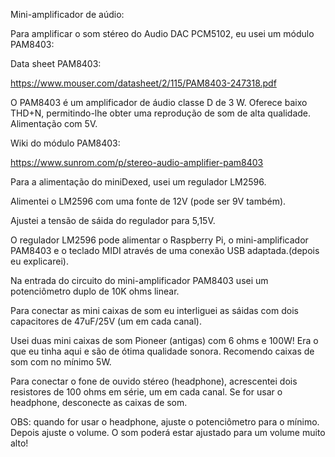 Mini-amplificador de aúdio:

Para amplificar o som stéreo do Audio DAC PCM5102, eu usei um módulo PAM8403: 

Data sheet PAM8403:

https://www.mouser.com/datasheet/2/115/PAM8403-247318.pdf

O PAM8403 é um amplificador de áudio classe D de 3 W. Oferece baixo THD+N,
permitindo-lhe obter uma reprodução de som de alta qualidade. Alimentação com 5V. 

Wiki do módulo PAM8403:

https://www.sunrom.com/p/stereo-audio-amplifier-pam8403

Para a alimentação do miniDexed, usei um regulador LM2596. 

Alimentei o LM2596 com uma fonte de 12V (pode ser 9V também). 

Ajustei a tensão de sáida do regulador para 5,15V. 

O regulador LM2596 pode alimentar o Raspberry Pi, o mini-amplificador PAM8403 e o teclado MIDI através de uma conexão USB adaptada.(depois eu explicarei). 

Na entrada do circuito do mini-amplificador PAM8403 usei um potenciômetro duplo de 10K ohms linear. 

Para conectar as mini caixas de som eu interliguei as sáidas com dois capacitores de 47uF/25V (um em cada canal). 

Usei duas mini caixas de som Pioneer (antigas) com 6 ohms e 100W! Era o que eu tinha aqui e são de ótima qualidade sonora. Recomendo caixas de som com no mínimo 5W. 

Para conectar o fone de ouvido stéreo (headphone), acrescentei dois resistores de 100 ohms em série, um em cada canal. Se for usar o headphone, desconecte as caixas de som. 

OBS: quando for usar o headphone, ajuste o potenciômetro para o mínimo. Depois ajuste o volume. O som poderá estar ajustado para um volume muito alto! 
